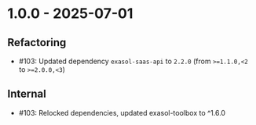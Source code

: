 # 1.0.0 - 2025-07-01

## Refactoring
* #103: Updated dependency `exasol-saas-api` to `2.2.0` (from `>=1.1.0,<2` to `>=2.0.0,<3`)

## Internal

* #103: Relocked dependencies, updated exasol-toolbox to ^1.6.0
